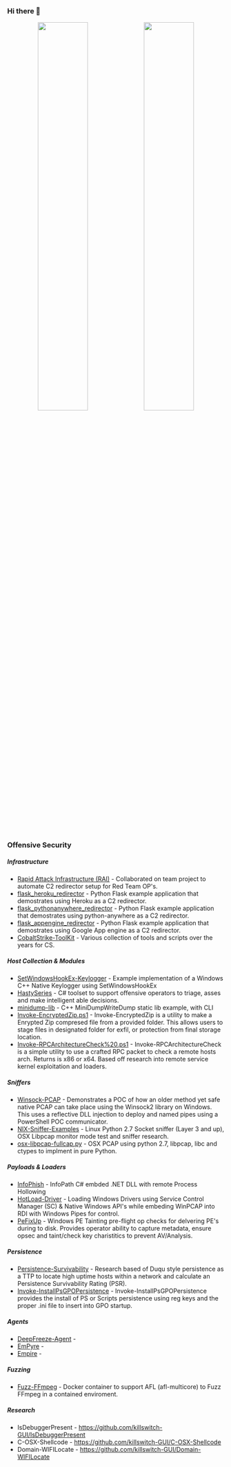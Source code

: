 ### Hi there 👋

<!--
**killswitch-GUI/killswitch-GUI** is a ✨ _special_ ✨ repository because its `README.md` (this file) appears on your GitHub profile.

Here are some ideas to get you started:

- 🔭 I’m currently working on ...
- 🌱 I’m currently learning ...
- 👯 I’m looking to collaborate on ...
- 🤔 I’m looking for help with ...
- 💬 Ask me about ...
- 📫 How to reach me: ...
- 😄 Pronouns: ...
- ⚡ Fun fact: ...
-->

<p align="center">
  <img width="48%" src="https://github-readme-stats.vercel.app/api?username=killswitch-gui&show_icons=true&&count_private=true&hide_border=true&theme=radical" />
  <img width="48%" src="https://github-readme-streak-stats.herokuapp.com/?user=killswitch-gui&hide_border=true&theme=radical" />
</p>

### Offensive Security

##### Infrastructure

* [Rapid Attack Infrastructure (RAI)](https://github.com/obscuritylabs/RAI) - Collaborated on team project to automate C2 redirector setup for Red Team OP's.
* [flask_heroku_redirector](https://github.com/killswitch-GUI/flask_heroku_redirector) - Python Flask example application that demostrates using Heroku as a C2 redirector.
* [flask_pythonanywhere_redirector](https://github.com/killswitch-GUI/flask_pythonanywhere_redirector) - Python Flask example application that demostrates using python-anywhere as a C2 redirector.
* [flask_appengine_redirector](https://github.com/killswitch-GUI/flask_appengine_redirector) - Python Flask example application that demostrates using Google App engine as a C2 redirector.
* [CobaltStrike-ToolKit](https://github.com/killswitch-GUI/CobaltStrike-ToolKit) - Various collection of tools and scripts over the years for CS.


##### Host Collection & Modules

* [SetWindowsHookEx-Keylogger](https://github.com/killswitch-GUI/SetWindowsHookEx-Keylogger) - Example implementation of a Windows C++ Native Keylogger using SetWindowsHookEx
* [HastySeries](https://github.com/obscuritylabs/HastySeries) - C# toolset to support offensive operators to triage, asses and make intelligent able decisions. 
* [minidump-lib](https://github.com/killswitch-GUI/minidump-lib) - C++ MiniDumpWriteDump static lib example, with CLI
* [Invoke-EncryptedZip.ps1](https://github.com/killswitch-GUI/PenTesting-Scripts/blob/master/Invoke-EncryptedZip.ps1) - Invoke-EncryptedZip is a utility to make a Enrypted Zip compresed file from a provided folder. This allows users to stage files in designated folder for exfil, or protection from final storage location.
* [Invoke-RPCArchitectureCheck%20.ps1](https://github.com/killswitch-GUI/PenTesting-Scripts/blob/master/Invoke-RPCArchitectureCheck%20.ps1) - Invoke-RPCArchitectureCheck is a simple utility to use a crafted RPC packet to check a remote hosts arch. Returns is x86 or x64. Based off research into remote service kernel exploitation and loaders.


##### Sniffers

* [Winsock-PCAP](https://github.com/killswitch-GUI/Winsock-PCAP) - Demonstrates a POC of how an older method yet safe native PCAP can take place using the Winsock2 library on Windows. This uses a reflective DLL injection to deploy and named pipes using a PowerShell POC communicator.
* [NIX-Sniffer-Examples](https://github.com/killswitch-GUI/NIX-Sniffer-Examples) - Linux Python 2.7 Socket sniffer (Layer 3 and up), OSX Libpcap monitor mode test and sniffer research.
* [osx-libpcap-fullcap.py](https://gist.github.com/killswitch-GUI/ce347f79f5cdb90bd8056100c90e9be2) - OSX PCAP using python 2.7, libpcap, libc and ctypes to implment in pure Python.

##### Payloads & Loaders 

* [InfoPhish](https://github.com/obscuritylabs/InfoPhish) - InfoPath C# embded .NET DLL with remote Process Hollowing 
* [HotLoad-Driver](https://github.com/killswitch-GUI/HotLoad-Driver) - Loading Windows Drivers using Service Control Manager (SC) & Native Windows API's while embeding WinPCAP into RDI with Windows Pipes for control.
* [PeFixUp](https://github.com/obscuritylabs/PeFixup) - Windows PE Tainting pre-flight op checks for delvering PE's during to disk. Provides operator ability to capture metadata, ensure opsec and taint/check key charistitics to prevent AV/Analysis.


##### Persistence 

* [Persistence-Survivability](https://github.com/killswitch-GUI/Persistence-Survivability) - Research based of Duqu style persistence as a TTP to locate high uptime hosts within a network and calculate an Persistence Survivability Rating (PSR).
* [Invoke-InstallPsGPOPersistence](https://gist.github.com/killswitch-GUI/28f7af7c29b4de3cc3456ad48a1cacbe) - Invoke-InstallPsGPOPersistence provides the install of PS or Scripts persistence using reg keys and the proper .ini file to insert into GPO startup.


##### Agents

* [DeepFreeze-Agent](https://github.com/killswitch-GUI/DeepFreeze-Agent) -
* [EmPyre](https://github.com/EmpireProject/EmPyre) - 
* [Empire](https://github.com/EmpireProject/Empire) - 


##### Fuzzing

* [Fuzz-FFmpeg](https://github.com/killswitch-GUI/Fuzz-FFmpeg) - Docker container to support AFL (afl-multicore) to Fuzz FFmpeg in a contained enviroment.


##### Research
* IsDebuggerPresent - https://github.com/killswitch-GUI/IsDebuggerPresent
* C-OSX-Shellcode - https://github.com/killswitch-GUI/C-OSX-Shellcode
* Domain-WIFILocate - https://github.com/killswitch-GUI/Domain-WIFILocate

